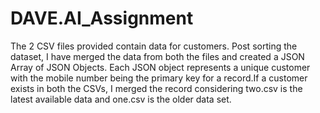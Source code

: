 # DAVE.AI_Assignment
The 2 CSV files provided contain data for customers. Post sorting the dataset, I have merged the data from both the files and created a JSON Array of JSON Objects. Each JSON object represents a unique customer with the mobile number being the primary key for a record.If a customer exists in both the CSVs, I merged the record considering two.csv is the latest available data and one.csv is the older data set.
